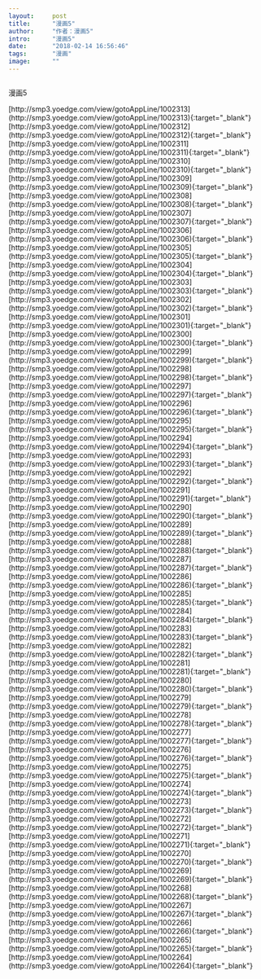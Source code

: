 ```yaml
---
layout:     post
title:      "漫画5"
author:     "作者：漫画5"
intro:      "漫画5"
date:       "2018-02-14 16:56:46"
tags:       "漫画"
image:      ""
---
```

<div style="text-align: center">
<p><img src=""/></p>
</div>
<p class="post-meta">
<span>漫画5</span>
</p>
[http://smp3.yoedge.com/view/gotoAppLine/1002313](http://smp3.yoedge.com/view/gotoAppLine/1002313){:target="_blank"}
[http://smp3.yoedge.com/view/gotoAppLine/1002312](http://smp3.yoedge.com/view/gotoAppLine/1002312){:target="_blank"}
[http://smp3.yoedge.com/view/gotoAppLine/1002311](http://smp3.yoedge.com/view/gotoAppLine/1002311){:target="_blank"}
[http://smp3.yoedge.com/view/gotoAppLine/1002310](http://smp3.yoedge.com/view/gotoAppLine/1002310){:target="_blank"}
[http://smp3.yoedge.com/view/gotoAppLine/1002309](http://smp3.yoedge.com/view/gotoAppLine/1002309){:target="_blank"}
[http://smp3.yoedge.com/view/gotoAppLine/1002308](http://smp3.yoedge.com/view/gotoAppLine/1002308){:target="_blank"}
[http://smp3.yoedge.com/view/gotoAppLine/1002307](http://smp3.yoedge.com/view/gotoAppLine/1002307){:target="_blank"}
[http://smp3.yoedge.com/view/gotoAppLine/1002306](http://smp3.yoedge.com/view/gotoAppLine/1002306){:target="_blank"}
[http://smp3.yoedge.com/view/gotoAppLine/1002305](http://smp3.yoedge.com/view/gotoAppLine/1002305){:target="_blank"}
[http://smp3.yoedge.com/view/gotoAppLine/1002304](http://smp3.yoedge.com/view/gotoAppLine/1002304){:target="_blank"}
[http://smp3.yoedge.com/view/gotoAppLine/1002303](http://smp3.yoedge.com/view/gotoAppLine/1002303){:target="_blank"}
[http://smp3.yoedge.com/view/gotoAppLine/1002302](http://smp3.yoedge.com/view/gotoAppLine/1002302){:target="_blank"}
[http://smp3.yoedge.com/view/gotoAppLine/1002301](http://smp3.yoedge.com/view/gotoAppLine/1002301){:target="_blank"}
[http://smp3.yoedge.com/view/gotoAppLine/1002300](http://smp3.yoedge.com/view/gotoAppLine/1002300){:target="_blank"}
[http://smp3.yoedge.com/view/gotoAppLine/1002299](http://smp3.yoedge.com/view/gotoAppLine/1002299){:target="_blank"}
[http://smp3.yoedge.com/view/gotoAppLine/1002298](http://smp3.yoedge.com/view/gotoAppLine/1002298){:target="_blank"}
[http://smp3.yoedge.com/view/gotoAppLine/1002297](http://smp3.yoedge.com/view/gotoAppLine/1002297){:target="_blank"}
[http://smp3.yoedge.com/view/gotoAppLine/1002296](http://smp3.yoedge.com/view/gotoAppLine/1002296){:target="_blank"}
[http://smp3.yoedge.com/view/gotoAppLine/1002295](http://smp3.yoedge.com/view/gotoAppLine/1002295){:target="_blank"}
[http://smp3.yoedge.com/view/gotoAppLine/1002294](http://smp3.yoedge.com/view/gotoAppLine/1002294){:target="_blank"}
[http://smp3.yoedge.com/view/gotoAppLine/1002293](http://smp3.yoedge.com/view/gotoAppLine/1002293){:target="_blank"}
[http://smp3.yoedge.com/view/gotoAppLine/1002292](http://smp3.yoedge.com/view/gotoAppLine/1002292){:target="_blank"}
[http://smp3.yoedge.com/view/gotoAppLine/1002291](http://smp3.yoedge.com/view/gotoAppLine/1002291){:target="_blank"}
[http://smp3.yoedge.com/view/gotoAppLine/1002290](http://smp3.yoedge.com/view/gotoAppLine/1002290){:target="_blank"}
[http://smp3.yoedge.com/view/gotoAppLine/1002289](http://smp3.yoedge.com/view/gotoAppLine/1002289){:target="_blank"}
[http://smp3.yoedge.com/view/gotoAppLine/1002288](http://smp3.yoedge.com/view/gotoAppLine/1002288){:target="_blank"}
[http://smp3.yoedge.com/view/gotoAppLine/1002287](http://smp3.yoedge.com/view/gotoAppLine/1002287){:target="_blank"}
[http://smp3.yoedge.com/view/gotoAppLine/1002286](http://smp3.yoedge.com/view/gotoAppLine/1002286){:target="_blank"}
[http://smp3.yoedge.com/view/gotoAppLine/1002285](http://smp3.yoedge.com/view/gotoAppLine/1002285){:target="_blank"}
[http://smp3.yoedge.com/view/gotoAppLine/1002284](http://smp3.yoedge.com/view/gotoAppLine/1002284){:target="_blank"}
[http://smp3.yoedge.com/view/gotoAppLine/1002283](http://smp3.yoedge.com/view/gotoAppLine/1002283){:target="_blank"}
[http://smp3.yoedge.com/view/gotoAppLine/1002282](http://smp3.yoedge.com/view/gotoAppLine/1002282){:target="_blank"}
[http://smp3.yoedge.com/view/gotoAppLine/1002281](http://smp3.yoedge.com/view/gotoAppLine/1002281){:target="_blank"}
[http://smp3.yoedge.com/view/gotoAppLine/1002280](http://smp3.yoedge.com/view/gotoAppLine/1002280){:target="_blank"}
[http://smp3.yoedge.com/view/gotoAppLine/1002279](http://smp3.yoedge.com/view/gotoAppLine/1002279){:target="_blank"}
[http://smp3.yoedge.com/view/gotoAppLine/1002278](http://smp3.yoedge.com/view/gotoAppLine/1002278){:target="_blank"}
[http://smp3.yoedge.com/view/gotoAppLine/1002277](http://smp3.yoedge.com/view/gotoAppLine/1002277){:target="_blank"}
[http://smp3.yoedge.com/view/gotoAppLine/1002276](http://smp3.yoedge.com/view/gotoAppLine/1002276){:target="_blank"}
[http://smp3.yoedge.com/view/gotoAppLine/1002275](http://smp3.yoedge.com/view/gotoAppLine/1002275){:target="_blank"}
[http://smp3.yoedge.com/view/gotoAppLine/1002274](http://smp3.yoedge.com/view/gotoAppLine/1002274){:target="_blank"}
[http://smp3.yoedge.com/view/gotoAppLine/1002273](http://smp3.yoedge.com/view/gotoAppLine/1002273){:target="_blank"}
[http://smp3.yoedge.com/view/gotoAppLine/1002272](http://smp3.yoedge.com/view/gotoAppLine/1002272){:target="_blank"}
[http://smp3.yoedge.com/view/gotoAppLine/1002271](http://smp3.yoedge.com/view/gotoAppLine/1002271){:target="_blank"}
[http://smp3.yoedge.com/view/gotoAppLine/1002270](http://smp3.yoedge.com/view/gotoAppLine/1002270){:target="_blank"}
[http://smp3.yoedge.com/view/gotoAppLine/1002269](http://smp3.yoedge.com/view/gotoAppLine/1002269){:target="_blank"}
[http://smp3.yoedge.com/view/gotoAppLine/1002268](http://smp3.yoedge.com/view/gotoAppLine/1002268){:target="_blank"}
[http://smp3.yoedge.com/view/gotoAppLine/1002267](http://smp3.yoedge.com/view/gotoAppLine/1002267){:target="_blank"}
[http://smp3.yoedge.com/view/gotoAppLine/1002266](http://smp3.yoedge.com/view/gotoAppLine/1002266){:target="_blank"}
[http://smp3.yoedge.com/view/gotoAppLine/1002265](http://smp3.yoedge.com/view/gotoAppLine/1002265){:target="_blank"}
[http://smp3.yoedge.com/view/gotoAppLine/1002264](http://smp3.yoedge.com/view/gotoAppLine/1002264){:target="_blank"}



